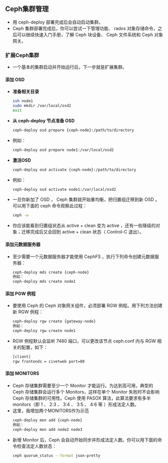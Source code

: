 ## Ceph集群管理
- 用 ceph-deploy 部署完成后会自动启动集群。
- Ceph 集群部署完成后，你可以尝试一下管理功能、 rados 对象存储命令，之后可以继续快速入门手册，了解 Ceph 块设备、 Ceph 文件系统和 Ceph 对象网关。

### 扩展Ceph集群
- 一个基本的集群启动并开始运行后，下一步就是扩展集群。

#### 添加 OSD
- **准备相关目录**
  
  ``` bash
  ssh node1
  sudo mkdir /var/local/osd2
  exit
  ```
- **从 ceph-deploy 节点准备 OSD**
  
  ``` bash
  ceph-deploy osd prepare {ceph-node}:/path/to/directory
  ```
- 例如： 
  
  ``` bash
  ceph-deploy osd prepare node1:/var/local/osd2
  ```

- **激活OSD**
  
  ``` bash
  ceph-deploy osd activate {ceph-node}:/path/to/directory
  ```
- 例如： 
  
  ``` bash
  ceph-deploy osd activate node1:/var/local/osd2
  ```
- 一旦你新加了 OSD ， Ceph 集群就开始重均衡，把归置组迁移到新 OSD 。可以用下面的 ceph 命令观察此过程：
  ``` bash
  ceph -w
  ```

- 你应该能看到归置组状态从 active + clean 变为 active ，还有一些降级的对象；迁移完成后又会回到 active + clean 状态（ Control-C 退出）。

#### 添加元数据服务器

- 至少需要一个元数据服务器才能使用 CephFS ，执行下列命令创建元数据服务器：
  ``` bash
  ceph-deploy mds create {ceph-node}
  例如：
  ceph-deploy mds create node1
  ```
  
#### 添加 PGW 例程
- 要使用 Ceph 的 Ceph 对象网关组件，必须部署 RGW 例程。用下列方法创建新 RGW 例程：
  ``` bash
  ceph-deploy rgw create {gateway-node}
  例如：
  ceph-deploy rgw create node1
  ```

- RGW 例程默认会监听 7480 端口，可以更改该节点 ceph.conf 内与 RGW 相关的配置，如下：
  ``` xml
  [client]
  rgw frontends = civetweb port=80
  ```

#### 添加 MONITORS
- Ceph 存储集群需要至少一个 Monitor 才能运行。为达到高可用，典型的 Ceph 存储集群会运行多个 Monitors，这样在单个 Monitor 失败时不会影响 Ceph 存储集群的可用性。Ceph 使用 PASOX 算法，此算法要求有多半 monitors（即 1 、 2:3 、 3:4 、 3:5 、 4:6 等 ）形成法定人数。
- 这里，我增加两个MONITORS作为示范
  ``` bash
  ceph-deploy mon add {ceph-node}
  例如：
  ceph-deploy mon add node2 node3
  ```
- 新增 Monitor 后，Ceph 会自动开始同步并形成法定人数。你可以用下面的命令检查法定人数状态：
  ``` bash
  ceph quorum_status --format json-pretty
  ```

  
 

